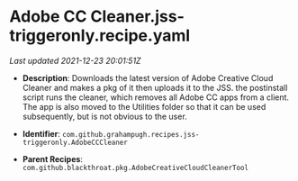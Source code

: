 # Adobe CC Cleaner.jss-triggeronly.recipe.yaml

_Last updated 2021-12-23 20:01:51Z_

- **Description**: Downloads the latest version of Adobe Creative Cloud Cleaner and makes a pkg of it then uploads it to the JSS. the postinstall script runs the cleaner, which removes all Adobe CC apps from a client. The app is also moved to the Utilities folder so that it can be used subsequently, but is not obvious to the user.

- **Identifier**: `com.github.grahampugh.recipes.jss-triggeronly.AdobeCCCleaner`

- **Parent Recipes**: `com.github.blackthroat.pkg.AdobeCreativeCloudCleanerTool`
